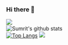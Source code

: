 ### Hi there 👋
<img align="left" src="https://github-readme-streak-stats.herokuapp.com/?user=smgrv123&theme=dark" /></br>
![Sumrit's github stats](https://github-readme-stats.vercel.app/api?username=smgrv123&show_icons=true&theme=radical&count_private=true)</br>
[![Top Langs](https://github-readme-stats.vercel.app/api/top-langs/?username=smgrv123&theme=radical)](https://github.com/smgrv123/github-readme-stats)
![](https://komarev.com/ghpvc/?username=smgrv123&color=blue)
<!--
**smgrv123/smgrv123** is a ✨ _special_ ✨ repository because its `README.md` (this file) appears on your GitHub profile.

Here are some ideas to get you started:

- 🔭 I’m currently working on ...
- 🌱 I’m currently learning ...
- 👯 I’m looking to collaborate on ...
- 🤔 I’m looking for help with ...
- 💬 Ask me about ...
- 📫 How to reach me: ...
- 😄 Pronouns: ...
- ⚡ Fun fact: ...
-->
